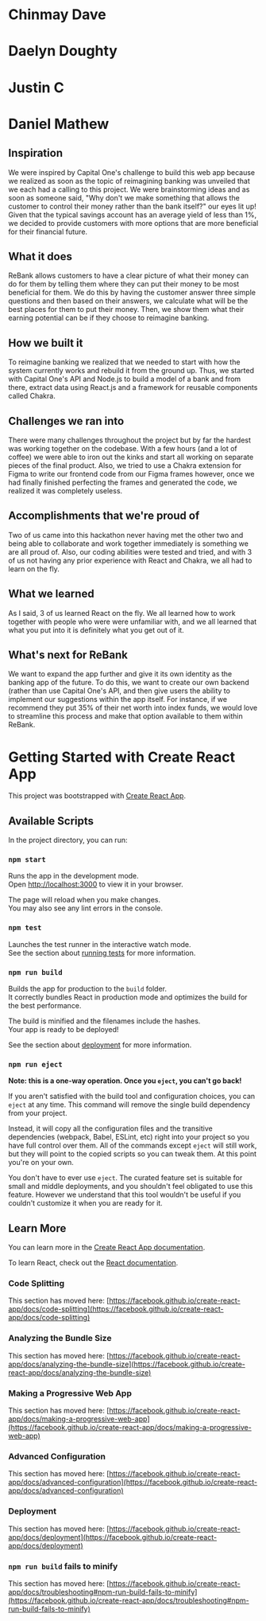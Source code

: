 # Chinmay Dave
# Daelyn Doughty
# Justin C
# Daniel Mathew



## Inspiration
We were inspired by Capital One's challenge to build this web app because we realized as soon as the topic of reimagining banking was unveiled that we each had a calling to this project. We were brainstorming ideas and as soon as someone said, "Why don't we make something that allows the customer to control their money rather than the bank itself?" our eyes lit up! Given that the typical savings account has an average yield of less than 1%, we decided to provide customers with more options that are more beneficial for their financial future. 

## What it does
ReBank allows customers to have a clear picture of what their money can do for them by telling them where they can put their money to be most beneficial for them. We do this by having the customer answer three simple questions and then based on their answers, we calculate what will be the best places for them to put their money. Then, we show them what their earning potential can be if they choose to reimagine banking.

## How we built it
To reimagine banking we realized that we needed to start with how the system currently works and rebuild it from the ground up. Thus, we started with Capital One's API and Node.js to build a model of a bank and from there, extract data using React.js and a framework for reusable components called Chakra.

## Challenges we ran into
There were many challenges throughout the project but by far the hardest was working together on the codebase. With a few hours (and a lot of coffee) we were able to iron out the kinks and start all working on separate pieces of the final product. Also, we tried to use a Chakra extension for Figma to write our frontend code from our Figma frames however, once we had finally finished perfecting the frames and generated the code, we realized it was completely useless.

## Accomplishments that we're proud of
Two of us came into this hackathon never having met the other two and being able to collaborate and work together immediately is something we are all proud of. Also, our coding abilities were tested and tried, and with 3 of us not having any prior experience with React and Chakra, we all had to learn on the fly.

## What we learned
As I said, 3 of us learned React on the fly. We all learned how to work together with people who were were unfamiliar with, and we all learned that what you put into it is definitely what you get out of it.

## What's next for ReBank
We want to expand the app further and give it its own identity as the banking app of the future. To do this, we want to create our own backend (rather than use Capital One's API, and then give users the ability to implement our suggestions within the app itself. For instance, if we recommend they put 35% of their net worth into index funds, we would love to streamline this process and make that option available to them within ReBank.


# Getting Started with Create React App

This project was bootstrapped with [Create React App](https://github.com/facebook/create-react-app).

## Available Scripts

In the project directory, you can run:

### `npm start`

Runs the app in the development mode.\
Open [http://localhost:3000](http://localhost:3000) to view it in your browser.

The page will reload when you make changes.\
You may also see any lint errors in the console.

### `npm test`

Launches the test runner in the interactive watch mode.\
See the section about [running tests](https://facebook.github.io/create-react-app/docs/running-tests) for more information.

### `npm run build`

Builds the app for production to the `build` folder.\
It correctly bundles React in production mode and optimizes the build for the best performance.

The build is minified and the filenames include the hashes.\
Your app is ready to be deployed!

See the section about [deployment](https://facebook.github.io/create-react-app/docs/deployment) for more information.

### `npm run eject`

**Note: this is a one-way operation. Once you `eject`, you can't go back!**

If you aren't satisfied with the build tool and configuration choices, you can `eject` at any time. This command will remove the single build dependency from your project.

Instead, it will copy all the configuration files and the transitive dependencies (webpack, Babel, ESLint, etc) right into your project so you have full control over them. All of the commands except `eject` will still work, but they will point to the copied scripts so you can tweak them. At this point you're on your own.

You don't have to ever use `eject`. The curated feature set is suitable for small and middle deployments, and you shouldn't feel obligated to use this feature. However we understand that this tool wouldn't be useful if you couldn't customize it when you are ready for it.

## Learn More

You can learn more in the [Create React App documentation](https://facebook.github.io/create-react-app/docs/getting-started).

To learn React, check out the [React documentation](https://reactjs.org/).

### Code Splitting

This section has moved here: [https://facebook.github.io/create-react-app/docs/code-splitting](https://facebook.github.io/create-react-app/docs/code-splitting)

### Analyzing the Bundle Size

This section has moved here: [https://facebook.github.io/create-react-app/docs/analyzing-the-bundle-size](https://facebook.github.io/create-react-app/docs/analyzing-the-bundle-size)

### Making a Progressive Web App

This section has moved here: [https://facebook.github.io/create-react-app/docs/making-a-progressive-web-app](https://facebook.github.io/create-react-app/docs/making-a-progressive-web-app)

### Advanced Configuration

This section has moved here: [https://facebook.github.io/create-react-app/docs/advanced-configuration](https://facebook.github.io/create-react-app/docs/advanced-configuration)

### Deployment

This section has moved here: [https://facebook.github.io/create-react-app/docs/deployment](https://facebook.github.io/create-react-app/docs/deployment)

### `npm run build` fails to minify

This section has moved here: [https://facebook.github.io/create-react-app/docs/troubleshooting#npm-run-build-fails-to-minify](https://facebook.github.io/create-react-app/docs/troubleshooting#npm-run-build-fails-to-minify)
